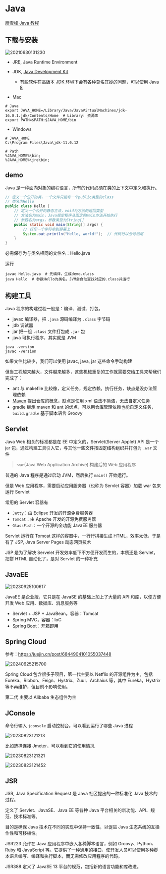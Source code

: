 # Java

[廖雪峰 Java 教程](https://www.liaoxuefeng.com/wiki/1252599548343744/1255883772263712)

## 下载与安装

![20210630131230](http://image.zuoright.com/20210630131230.png)

- JRE, Java Runtime Environment
- JDK, [Java Development Kit](https://www.oracle.com/java/technologies/javase-downloads.html)
    - 有些软件在高版本 JDK 环境下会有各种莫名其妙的问题，可以使用 [Java 8](https://www.oracle.com/java/technologies/downloads/?er=221886#java8)

- Mac

```shell
# Java
export JAVA_HOME=/Library/Java/JavaVirtualMachines/jdk-16.0.1.jdk/Contents/Home  # Library: 资源库
export PATH=$PATH:$JAVA_HOME/bin
```

- Windows

```shell
# JAVA_HOME
C:\Program Files\Java\jdk-11.0.12

# Path
%JAVA_HOME%\bin;
%JAVA_HOME%\jre\bin;
```

## demo

Java 是一种面向对象的编程语言，所有的代码必须在类的上下文中定义和执行。

```java
// 定义一个公开的类，一个文件只能有一个public类型的class
// 类名为Hello
public class Hello {
    // 定义一个公开的静态方法，void为方法的返回类型
    // 方法名为main，Java规定程序从固定的main方法开始执行
    // 参数名为args，参数类型为String[]
    public static void main(String[] args) {
        // 打印一个字符串到屏幕上
        System.out.println("Hello, world!");  // 代码行以分号结尾
    }
}
```

必需保存为与类名相同的文件名：Hello.java

运行

```shell
javac Hello.java  # 先编译，生成demo.class
java Hello  # 参数Hello为类名，JVM会自动查找对应的.class并运行
```

## 构建工具

Java 程序的构建过程一般是：编译、测试、打包。

- javac 编译器，把 `.java` 源码编译为 `.class` 字节码
- jdb 调试器
- jar 把一组 `.class` 文件打包成 `.jar` 包
- java 可执行程序，其实就是 JVM

```shell
java -version
javac -version
```

如果文件比较少，我们可以使用 javac, java, jar 这些命令手动构建

但当工程越来越大，文件越来越多，这些机械重复的工作就需要交给工具来帮我们完成了：

- ant 与 makefile 比较像，定义任务，规定依赖，执行任务，缺点是没办法管理依赖
- [Maven](https://www.liaoxuefeng.com/wiki/1252599548343744/1255945359327200) 提出仓库的概念，缺点是使用 xml 语法不简洁，无法自定义任务
- gradle 继承 maven 和 ant 的优点，可以用仓库管理依赖也能自定义任务，`build.gradle` 基于脚本语言 Groovy

## Servlet

Java Web 相关的标准都是在 EE 中定义的，Servlet(Server Applet) API 是一个 jar 包，通过构建工具引入它，与其他一些文件按固定结构组织并打包为 `.war` 文件

> `war`(Java Web Application Archive) 构建后的 Web 应用程序

普通的 Java 程序是通过启动 JVM，然后执行 `main()` 开始运行。

但是 Web 应用程序，需要启动应用服务器（也称为 Servlet 容器）加载 war 包来运行 Servlet

常用的 Servlet 容器有

- `Jetty`：由 Eclipse 开发的开源免费服务器
- `Tomcat`：由 Apache 开发的开源免费服务器
- `GlassFish`：一个开源的全功能 JavaEE 服务器

Servlet 运行在 Tomcat 这样的容器中，一行行拼接生成 HTML，效率太低，于是有了 JSP, Java Server Pages 动态网页技术

JSP 是为了解决 Servelet 开发效率低下不方便开发而生的，本质还是 Servlet，把拼 HTML 自动化了，是对 Servlet 的一种补充

## JavaEE

![20230925100617](https://image.zuoright.com/20230925100617.png)

JavaEE 是企业版，它只是在 JavaSE 的基础上加上了大量的 API 和库，以便方便开发 Web 应用、数据库、消息服务等

- Servlet + JSP + JavaBean，容器：Tomcat
- Spring MVC，容器：IoC
- Spring Boot：开箱即用

## Spring Cloud

参考：<https://juejin.cn/post/6844904101055037448>

![20240625215700](https://image.zuoright.com/20240625215700.png)

Spring Cloud 包含很多子项目，第一代主要以 Netflix 的开源组件为主，包括 Eureka、Ribbon、Feign、Hystrix、Zuul、Archaius 等，其中 Eureka，Hystrix 等不再维护，但目前不影响使用。

第二代 主要以 Alibaba 生态组件为主

## JConsole

命令行输入 `jconsole` 启动控制台，可以看到运行了哪些 Java 进程

![20230823121213](https://image.zuoright.com/20230823121213.png)

比如选择连接 Jmeter，可以看到它的使用情况

![20230823121321](https://image.zuoright.com/20230823121321.png)

![20230823121452](https://image.zuoright.com/20230823121452.png)

## JSR

JSR, Java Specification Request 是 Java 社区提出的一种标准化 Java 技术的过程。

定义了 Servlet、JavaSE、Java EE 等各种 Java 平台相关的新功能、API、规范、技术标准等。

目的是确保 Java 技术在不同的实现中保持一致性，以促进 Java 生态系统的互操作性和可移植性。

JSR223 允许在 Java 应用程序中嵌入各种脚本语言，例如 Groovy、Python、Ruby 和 JavaScript 等。它提供了一种通用的接口，使开发人员可以使用多种脚本语言编写、编译和执行脚本，而无需修改应用程序的代码。

JSR388 定义了 JavaSE 13 平台的规范，包括新的语言功能和库改进。
